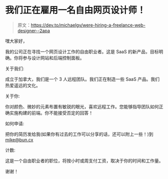 # 我们正在雇用一名自由网页设计师！

> 原文：<https://dev.to/michaelgv/were-hiring-a-freelance-web-designer--2apa>

嘿大家好，

我的公司正在寻找一个网页设计工作的自由职业者。这是 SaaS 的新产品，目标明确。你将参与设计网站和后端控制面板。

关于我们:

成立于加拿大，我们是一个 3 人远程团队。我们正在制造一些 SaaS 产品。我们热爱遥远的文化。

关于你:

你对颜色、微妙的元素布置有敏锐的眼光，喜欢远程工作。您能够指导团队如何正确实施构建的前端。你不能接受否定的回答！

如何申请:

把你的简历发给我(如果你有过去的工作可以分享的话，还可以附上一些！)到 [mike@bun.cx](mailto:mike@bun.cx)

计数:

这是一个自由职业者的职位，将按小时或周支付工资，取决于你的时间和工作量。

谢谢！